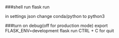 ###shell run
flask run

in settings json change conda/python to python3

###turn on debug(off for production mode)
export FLASK_ENV=development
flask run
CTRL + C for quit